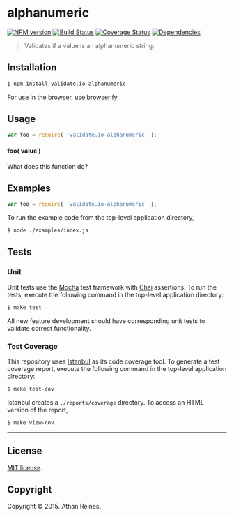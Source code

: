 alphanumeric
===
[![NPM version][npm-image]][npm-url] [![Build Status][travis-image]][travis-url] [![Coverage Status][coveralls-image]][coveralls-url] [![Dependencies][dependencies-image]][dependencies-url]

> Validates if a value is an alphanumeric string.


## Installation

``` bash
$ npm install validate.io-alphanumeric
```

For use in the browser, use [browserify](https://github.com/substack/node-browserify).


## Usage

``` javascript
var foo = require( 'validate.io-alphanumeric' );
```

#### foo( value )

What does this function do?


## Examples

``` javascript
var foo = require( 'validate.io-alphanumeric' );
```

To run the example code from the top-level application directory,

``` bash
$ node ./examples/index.js
```


## Tests

### Unit

Unit tests use the [Mocha](http://mochajs.org) test framework with [Chai](http://chaijs.com) assertions. To run the tests, execute the following command in the top-level application directory:

``` bash
$ make test
```

All new feature development should have corresponding unit tests to validate correct functionality.


### Test Coverage

This repository uses [Istanbul](https://github.com/gotwarlost/istanbul) as its code coverage tool. To generate a test coverage report, execute the following command in the top-level application directory:

``` bash
$ make test-cov
```

Istanbul creates a `./reports/coverage` directory. To access an HTML version of the report,

``` bash
$ make view-cov
```


---
## License

[MIT license](http://opensource.org/licenses/MIT). 


## Copyright

Copyright &copy; 2015. Athan Reines.


[npm-image]: http://img.shields.io/npm/v/validate.io-alphanumeric.svg
[npm-url]: https://npmjs.org/package/validate.io-alphanumeric

[travis-image]: http://img.shields.io/travis/validate-io/alphanumeric/master.svg
[travis-url]: https://travis-ci.org/validate-io/alphanumeric

[coveralls-image]: https://img.shields.io/coveralls/validate-io/alphanumeric/master.svg
[coveralls-url]: https://coveralls.io/r/validate-io/alphanumeric?branch=master

[dependencies-image]: http://img.shields.io/david/validate-io/alphanumeric.svg
[dependencies-url]: https://david-dm.org/validate-io/alphanumeric

[dev-dependencies-image]: http://img.shields.io/david/dev/validate-io/alphanumeric.svg
[dev-dependencies-url]: https://david-dm.org/dev/validate-io/alphanumeric

[github-issues-image]: http://img.shields.io/github/issues/validate-io/alphanumeric.svg
[github-issues-url]: https://github.com/validate-io/alphanumeric/issues
